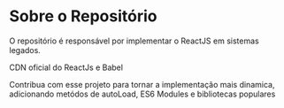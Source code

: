 # Sobre o Repositório

O repositório é responsável por implementar o ReactJS  em sistemas legados.

CDN oficial do ReactJs e Babel

Contribua com esse projeto para tornar a implementação mais dinamica, adicionando metódos de autoLoad, ES6 Modules e bibliotecas populares